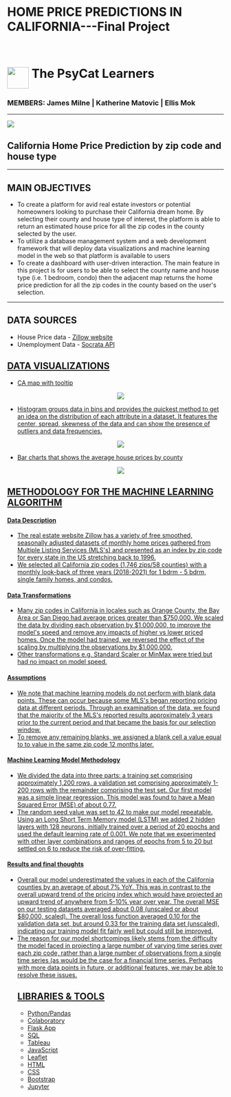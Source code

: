 # HOME PRICE PREDICTIONS IN CALIFORNIA---Final Project 


<br>

<p><h1><img src="/Dashboard/static/images/cat2.jpeg" width=50 height=50 align="middle"/><strong> The PsyCat Learners</strong><br><h3><emp> MEMBERS:  James Milne |  Katherine Matovic  |  Ellis Mok </emp></h3></h1></p>
<hr>

<img src="/Dashboard/static/images/housesel.jpeg"/>

## California Home Price Prediction by zip code and house type
<hr>

## MAIN OBJECTIVES
<ul>
    <li>To create a platform for avid real estate investors or potential homeowners looking to purchase their California dream home. By selecting their county and house type of interest, the platform is able to return an estimated house price for all the zip codes in the county selected by the user.</li>
    <li>To utilize a database management system and a web development framework that will deploy data visualizations and machine learning model in the web so that platform is available to users</li>
    <li>To create a dashboard with user-driven interaction. The main feature in this project is for users to be able to select the county name and house type (i.e. 1 bedroom, condo) then the adjacent map returns the home price prediction for all the zip codes in the county based on the user's selection. </li>
</ul>
<hr>

## DATA SOURCES
<ul>
    <li>House Price data - <a href="https://www.zillow.com/research/data/ ">Zillow website</a></li>
    <li>Unemployment Data - <a href="https://data.edd.ca.gov/Labor-Force-and-Unemployment-Rates/Local-Area-Unemployment-Statistics-LAUS-/e6gw-gvii">Socrata API</li>
</ul>

## DATA VISUALIZATIONS
<ul>
    <li>CA map with tooltip </li>
    <p align="center" width="100%">
    <img src="/Dashboard/static/images/map.PNG"/>
    </p>
        <li>Histogram groups data in bins and provides the quickest method to get an idea on the distribution of each attribute in a dataset. It features the center, spread, skewness of the data and can show the presence of outliers and data frequencies. </li>
    <p align="center" width="100%">
    <img src="/Dashboard/static/images/histogram.PNG"/>
    </p>
    <li>Bar charts that shows the average house prices by county </li>
    <p align="center" width="100%">
    <img src="/Dashboard/static/images/bar.PNG"/>
    </p>
</ul>

## METHODOLOGY FOR THE MACHINE LEARNING ALGORITHM
<h4><strong>Data Description</strong></h4>
                <ul>
                    <li>The real estate website Zillow has a variety of free smoothed, seasonally adjusted datasets of monthly home prices gathered from Multiple Listing Services (MLS's) and presented as an index by zip code for every state in the US stretching
                        back to 1996. </li>
                    <li>We selected all California zip codes (1,746 zips/58 counties) with a monthly look-back of three years (2018-2021) for 1 bdrm - 5 bdrm, single family homes, and condos.</li>
                </ul>
                <h4><strong>Data Transformations</strong></h4>
                <ul>
                    <li>Many zip codes in California in locales such as Orange County, the Bay Area or San Diego had average prices greater than $750,000. We scaled the data by dividing each observation by $1,000,000, to improve the model's speed and remove
                        any impacts of higher vs lower priced homes. Once the model had trained, we reversed the effect of the scaling by multiplying the observations by $1,000,000.</li>
                    <li>Other transformations e.g. Standard Scaler or MinMax were tried but had no impact on model speed.</li>
                </ul>
                <h4><strong>Assumptions</strong></h4>
                <ul>
                    <li>We note that machine learning models do not perform with blank data points. These can occur because some MLS's began reporting pricing data at different periods. Through an examination of the data, we found that the majority of the MLS's reported results approximately 3 years prior to the current period and that became the basis for our selection window. </li>
                    <li>To remove any remaining blanks, we assigned a blank cell a value equal to to value in the same zip code 12 months later.</li>
                </ul>
                <h4><strong>Machine Learning Model Methodology</strong></h4>
                <ul>
                    <li>We divided the data into three parts: a training set comprising approximately 1,200 rows, a validation set comprising approximately 1-200 rows with the remainder comprising the test set. Our first model was a simple linear regression. This model was found to have a Mean Squared Error (MSE) of about 0.77.</li>
                    <li>The random seed value was set to 42 to make our model repeatable. Using an Long Short Term Memory model (LSTM) we added 2 hidden layers with 128 neurons, initially trained over a period of 20 epochs and used the default learning rate of 0.001. We note that we experimented with other layer combinations
                        and ranges of epochs from 5 to 20 but settled on 6 to reduce the risk of over-fitting.</li>
                </ul>
                  </ul>
                <h4><strong>Results and final thoughts</strong></h4>
                <ul>
                    <li>Overall our model underestimated the values in each of the California counties by an average of about 7% YoY. This was in contrast to the overall upward trend of the pricing index which would have projected an upward trend of anywhere from 5-10% year over year. The overall MSE on our testing datasets averaged about 0.08 (unscaled or about $80,000, scaled). The overall loss function averaged 0.10 for the validation data set, but around 0.33 for the training data set (unscaled), indicating our training model fit fairly well but could still be improved.</li>
                    <li>The reason for our model shortcomings likely stems from the difficulty the model faced in projecting a large number of varying time series over each zip code, rather than  a large number of observations from a single time series (as would be the case for a financial time series. Perhaps with more data points in future, or additional features, we may be able to resolve these issues.</li>

## LIBRARIES & TOOLS
<ul>
    <li>Python/Pandas</li>
    <li>Colaboratory</li>
    <li>Flask App</li>
    <li>SQL</li>
    <li>Tableau</li>
    <li>JavaScript</li>
    <li>Leaflet</li>
    <li>HTML</li>
    <li>CSS</li>
    <li>Bootstrap</li>
    <li>Jupyter</li>
</ul>



